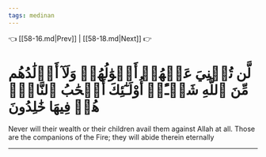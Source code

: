 ```yaml
---
tags: medinan
---
```


👈 [[58-16.md|Prev]] | [[58-18.md|Next]] 👉

# لَّن تُغۡنِيَ عَنۡهُمۡ أَمۡوَٰلُهُمۡ وَلَآ أَوۡلَٰدُهُم مِّنَ ٱللَّهِ شَيۡـًٔاۚ أُوْلَـٰٓئِكَ أَصۡحَٰبُ ٱلنَّارِۖ هُمۡ فِيهَا خَٰلِدُونَ

Never will their wealth or their children avail them against Allah at all. Those are the companions of the Fire; they will abide therein eternally

---

